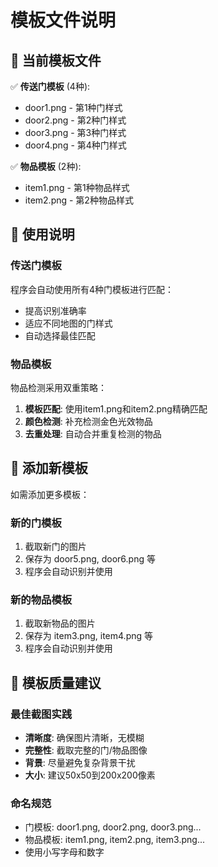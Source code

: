 # 模板文件说明

## 📁 当前模板文件
✅ **传送门模板** (4种):
- door1.png - 第1种门样式
- door2.png - 第2种门样式  
- door3.png - 第3种门样式
- door4.png - 第4种门样式

✅ **物品模板** (2种):
- item1.png - 第1种物品样式
- item2.png - 第2种物品样式

## 🎯 使用说明

### 传送门模板
程序会自动使用所有4种门模板进行匹配：
- 提高识别准确率
- 适应不同地图的门样式
- 自动选择最佳匹配

### 物品模板  
物品检测采用双重策略：
1. **模板匹配**: 使用item1.png和item2.png精确匹配
2. **颜色检测**: 补充检测金色光效物品
3. **去重处理**: 自动合并重复检测的物品

## 📝 添加新模板

如需添加更多模板：

### 新的门模板
1. 截取新门的图片
2. 保存为 door5.png, door6.png 等
3. 程序会自动识别并使用

### 新的物品模板
1. 截取新物品的图片
2. 保存为 item3.png, item4.png 等  
3. 程序会自动识别并使用

## 🔧 模板质量建议

### 最佳截图实践
- **清晰度**: 确保图片清晰，无模糊
- **完整性**: 截取完整的门/物品图像
- **背景**: 尽量避免复杂背景干扰
- **大小**: 建议50x50到200x200像素

### 命名规范
- 门模板: door1.png, door2.png, door3.png...
- 物品模板: item1.png, item2.png, item3.png...
- 使用小写字母和数字
